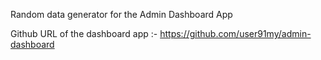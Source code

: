 Random data generator for the Admin Dashboard App

Github URL of the dashboard app :-
https://github.com/user91my/admin-dashboard
